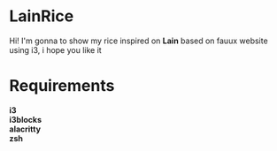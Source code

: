 # LainRice

Hi! I'm gonna to show my rice inspired on **Lain**  based on fauux website using i3, i hope you like it 


# Requirements

**i3** <br>
**i3blocks** <br>
**alacritty** <br>
**zsh** <br>
